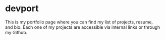 # devport

This is my portfolio page where you can find my list of projects, resume, and bio. Each one of my projects are accessible via internal links or through my Github. 
